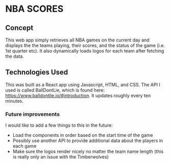 # NBA SCORES

## Concept

This web app simply retrieves all NBA games on the current day and displays the the teams playing, their scores, and the status of the game (i.e. 1st quarter etc). It also dynamically loads logos for each team after fetching the data.

## Technologies Used

This was built as a React app using Javascript, HTML, and CSS. The API I used is called BallDontLie, which is found here: https://www.balldontlie.io/#introduction. It updates roughly every ten minutes.

### Future improvements

I would like to add a few things to this in the future:

- Load the components in order based on the start time of the game
- Possibly use another API to provide additional data about the players in each game
- Make sure the logos render nicely no matter the team name length (this is really only an issue with the Timberwolves)
